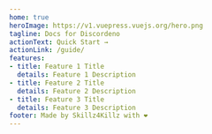 ```yaml
---
home: true
heroImage: https://v1.vuepress.vuejs.org/hero.png
tagline: Docs for Discordeno
actionText: Quick Start →
actionLink: /guide/
features:
- title: Feature 1 Title
  details: Feature 1 Description
- title: Feature 2 Title
  details: Feature 2 Description
- title: Feature 3 Title
  details: Feature 3 Description
footer: Made by Skillz4Killz with ❤️
---
```

